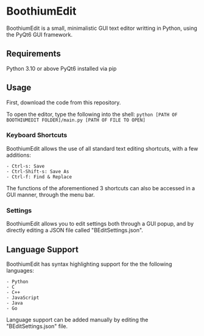 # BoothiumEdit

BoothiumEdit is a small, minimalistic GUI text editor writting in Python, using the PyQt6 GUI framework.

## Requirements

Python 3.10 or above
PyQt6 installed via pip

## Usage

First, download the code from this repository.

To open the editor, type the following into the shell:
`python [PATH OF BOOTHIUMEDIT FOLDER]/main.py [PATH OF FILE TO OPEN]`

### Keyboard Shortcuts

BoothiumEdit allows the use of all standard text editing shortcuts, with a few additions:

    - Ctrl-s: Save
    - Ctrl-Shift-s: Save As
    - Ctrl-f: Find & Replace

The functions of the aforementioned 3 shortcuts can also be accessed in a GUI manner, through the menu bar.

### Settings

BoothiumEdit allows you to edit settings both through a GUI popup, and by directly editing a JSON file called "BEditSettings.json".

## Language Support

BoothiumEdit has syntax highlighting support for the the following languages:

    - Python
    - C
    - C++
    - JavaScript
    - Java
    - Go

Language support can be added manually by editing the "BEditSettings.json" file.
